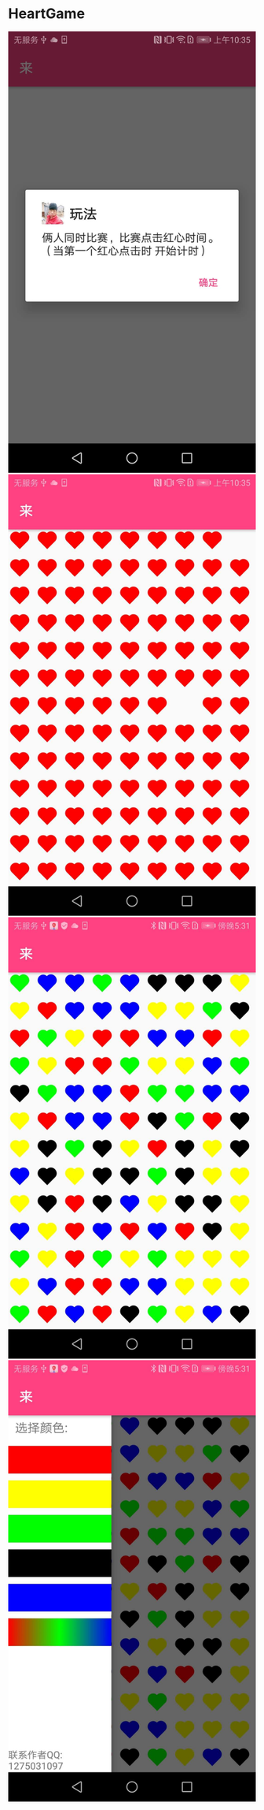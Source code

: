 # HeartGame
![效果图](https://github.com/userZhaolei/HeartGame/blob/master/image/img1.jpg)
![效果图](https://github.com/userZhaolei/HeartGame/blob/master/image/img2.jpg)
![效果图](https://github.com/userZhaolei/HeartGame/blob/master/image/img3.jpg)
![效果图](https://github.com/userZhaolei/HeartGame/blob/master/image/img4.jpg)
